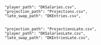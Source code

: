     "player_path": "DKSalaries.csv",
    "projection_path": "Projections.csv",
    "late_swap_path": "DKEntries.csv",


    "projection_path": "ProjectionsLate.csv",
    "player_path": "DKSalariesLate.csv",
    "late_swap_path": "DKEntriesLate.csv",
